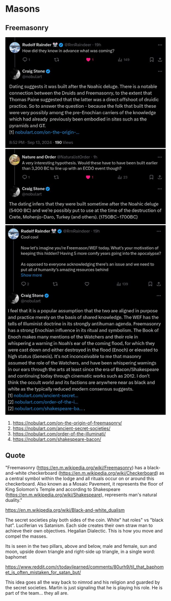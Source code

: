 # Masons

## Freemasonry

![](img/freemason1.jpg)
![](img/freemason2.jpg)
![](img/freemason3.jpg)

1. https://nobulart.com/on-the-origin-of-freemasonry/
2. https://nobulart.com/ancient-secret-societies/
3. https://nobulart.com/order-of-the-illuminati/
4. https://nobulart.com/shakespeare-bacon/

## Quote

"Freemasonry (https://en.m.wikipedia.org/wiki/Freemasonry) has a black-and-white checkerboard (https://en.m.wikipedia.org/wiki/Checkerboard) as a central symbol within the lodge and all rituals occur on or around this checkerboard. Also known as a Mosaic Pavement, it represents the floor of King Solomon's Temple and according to Shakespeare (https://en.m.wikipedia.org/wiki/Shakespeare), represents man's natural duality."

https://en.m.wikipedia.org/wiki/Black-and-white_dualism

The secret societies play both sides of the coin. White" hat roles" vs "black hat". Luciferian vs Satanism. Each side creates their own straw man to achieve their own objectives. Hegalian Dialectic. This is how you move and compel the masses.

Its is seen in the two pillars, above and below, male and female, sun and moon, upside down triangle and right-side up triangle, in a single word: baphomet

https://www.reddit.com/r/todayilearned/comments/80urh9/til_that_baphomet_is_often_mistaken_for_satan_but/

This idea goes all the way back to nimrod and his religion and guarded by the secret societies. Martin is just signaling that he is playing his role. He is part of the team... they all are.